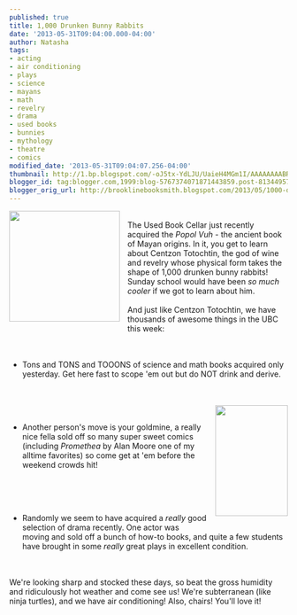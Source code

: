 ```yaml
---
published: true
title: 1,000 Drunken Bunny Rabbits
date: '2013-05-31T09:04:00.000-04:00'
author: Natasha
tags:
- acting
- air conditioning
- plays
- science
- mayans
- math
- revelry
- drama
- used books
- bunnies
- mythology
- theatre
- comics
modified_date: '2013-05-31T09:04:07.256-04:00'
thumbnail: http://1.bp.blogspot.com/-oJ5tx-YdLJU/UaieH4MGm1I/AAAAAAAABR8/dspjZnUKJq0/s72-c/centzon.jpg
blogger_id: tag:blogger.com,1999:blog-5767374071871443859.post-8134495734567733743
blogger_orig_url: http://brooklinebooksmith.blogspot.com/2013/05/1000-drunken-bunny-rabbits.html
---
```


<div class="separator" style="clear: both; text-align: center;"><a href="http://1.bp.blogspot.com/-oJ5tx-YdLJU/UaieH4MGm1I/AAAAAAAABR8/dspjZnUKJq0/s1600/centzon.jpg" imageanchor="1" style="clear: left; float: left; margin-bottom: 1em; margin-right: 1em;"><img border="0" height="200" src="http://1.bp.blogspot.com/-oJ5tx-YdLJU/UaieH4MGm1I/AAAAAAAABR8/dspjZnUKJq0/s200/centzon.jpg" width="200" /></a></div><br />The Used Book Cellar just recently acquired the <i>Popol Vuh</i>&nbsp;- the ancient book of Mayan origins. In it, you get to learn about Centzon Totochtin, the god of wine and revelry whose physical form takes the shape of 1,000 drunken bunny rabbits! Sunday school would have been <i>so much cooler</i>&nbsp;if we got to learn about him.<br /><br />And just like Centzon Totochtin, we have thousands of awesome things in the UBC this week:<br /><br /><br /><ul><li>Tons and TONS and TOOONS of science and math books acquired only yesterday. Get here fast to scope 'em out but do NOT drink and derive.&nbsp;</li></ul><br /><br /><a href="http://2.bp.blogspot.com/-vZW2iJWXox8/UaieN0FdnwI/AAAAAAAABSE/7MkCnfyvmsQ/s1600/250px-Promethea.jpg" imageanchor="1" style="clear: right; float: right; margin-bottom: 1em; margin-left: 1em;"><img border="0" height="200" src="http://2.bp.blogspot.com/-vZW2iJWXox8/UaieN0FdnwI/AAAAAAAABSE/7MkCnfyvmsQ/s200/250px-Promethea.jpg" width="131" /></a><br /><ul><li>Another person's move is your goldmine, a really nice fella sold off so many super sweet comics (including <i>Promethea </i>by Alan Moore one of my alltime favorites) so come get at 'em before the weekend crowds hit!</li></ul><br /><br /><br /><ul><li>Randomly we seem to have acquired a <i>really</i>&nbsp;good selection of drama recently. One actor was moving and sold off a bunch of how-to books, and quite a few students have brought in some <i>really </i>great plays in excellent condition.&nbsp;</li></ul><br /><br />We're looking sharp and stocked these days, so beat the gross humidity and ridiculously hot weather and come see us! We're subterranean (like ninja turtles), and we have air conditioning! Also, chairs! You'll love it!